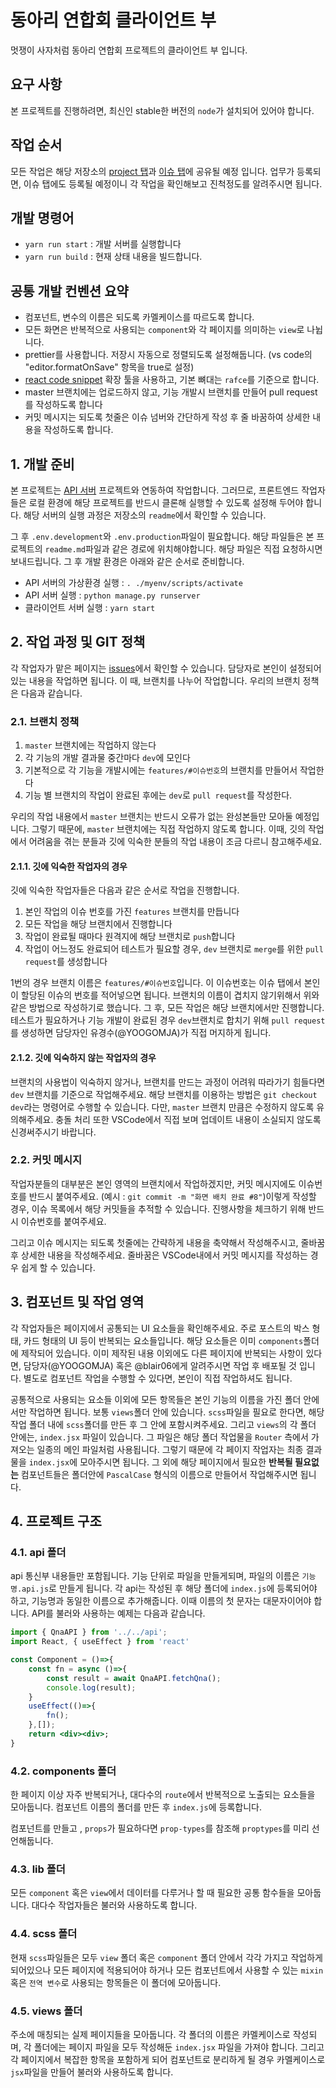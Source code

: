 # 동아리 연합회 클라이언트 부

멋쟁이 사자처럼 동아리 연합회 프로젝트의 클라이언트 부 입니다.

## 요구 사항

본 프로젝트를 진행하려면, 최신인 stable한 버전의 `node`가 설치되어 있어야 합니다.

## 작업 순서

모든 작업은 해당 저장소의 [project 탭](https://github.com/SYULION8TH/2020-syu-club-client/projects)과 [이슈 탭](https://github.com/SYULION8TH/2020-syu-club-client/issues)에 공유될 예정 입니다.
업무가 등록되면, 이슈 탭에도 등록될 예정이니 각 작업을 확인해보고 진척정도를 알려주시면 됩니다.

## 개발 명령어

-   `yarn run start` : 개발 서버를 실행합니다
-   `yarn run build` : 현재 상태 내용을 빌드합니다.

## 공통 개발 컨벤션 요약

-   컴포넌트, 변수의 이름은 되도록 카멜케이스를 따르도록 합니다.
-   모든 화면은 반복적으로 사용되는 `component`와 각 페이지를 의미하는 `view`로 나뉩니다.
-   prettier를 사용합니다. 저장시 자동으로 정렬되도록 설정해둡니다. (vs code의 "editor.formatOnSave" 항목을 true로 설정)
-   [react code snippet](https://marketplace.visualstudio.com/items?itemName=dsznajder.es7-react-js-snippets) 확장 툴을 사용하고, 기본 뼈대는 `rafce`를 기준으로 합니다.
-   master 브랜치에는 업로드하지 않고, 기능 개발시 브랜치를 만들어 pull request를 작성하도록 합니다
-   커밋 메시지는 되도록 첫줄은 이슈 넘버와 간단하게 작성 후 줄 바꿈하여 상세한 내용을 작성하도록 합니다.

## 1. 개발 준비

본 프로젝트는 [API 서버](https://github.com/SYULION8TH/2020-syu-club-server) 프로젝트와 연동하여 작업합니다. 그러므로, 프론트엔드 작업자들은 로컬 환경에 해당 프로젝트를 반드시 클론해 실행할 수 있도록 설정해 두어야 합니다. 해당 서버의 실행 과정은 저장소의 `readme`에서 확인할 수 있습니다.

그 후 `.env.development`와 `.env.production`파일이 필요합니다. 해당 파일들은 본 프로젝트의 `readme.md`파일과 같은 경로에 위치해야합니다. 해당 파일은 직접 요청하시면 보내드립니다. 그 후 개발 환경은 아래와 같은 순서로 준비합니다.

-   API 서버의 가상환경 실행 : `. ./myenv/scripts/activate`
-   API 서버 실행 : `python manage.py runserver`
-   클라이언트 서버 실행 : `yarn start`

## 2. 작업 과정 및 GIT 정책

각 작업자가 맡은 페이지는 [issues](https://github.com/SYULION8TH/2020-syu-club-client/issues)에서 확인할 수 있습니다. 담당자로 본인이 설정되어 있는 내용을 작업하면 됩니다. 이 때, 브랜치를 나누어 작업합니다. 우리의 브랜치 정책은 다음과 같습니다.

### 2.1. 브랜치 정책

1. `master` 브랜치에는 작업하지 않는다
2. 각 기능의 개발 결과물 중간마다 `dev`에 모인다
3. 기본적으로 각 기능을 개발시에는 `features/#이슈번호`의 브랜치를 만들어서 작업한다
4. 기능 별 브랜치의 작업이 완료된 후에는 `dev`로 `pull request`를 작성한다.

우리의 작업 내용에서 `master` 브랜치는 반드시 오류가 없는 완성본들만 모아둘 예정입니다. 그렇기 때문에, `master` 브랜치에는 직접 작업하지 않도록 합니다. 이때, 깃의 작업에서 어려움을 겪는 분들과 깃에 익숙한 분들의 작업 내용이 조금 다르니 참고해주세요.

#### 2.1.1. 깃에 익숙한 작업자의 경우

깃에 익숙한 작업자들은 다음과 같은 순서로 작업을 진행합니다.

1. 본인 작업의 이슈 번호를 가진 `features` 브랜치를 만듭니다
2. 모든 작업을 해당 브랜치에서 진행합니다
3. 작업이 완료될 때마다 원격지에 해당 브랜치로 `push`합니다
4. 작업이 어느정도 완료되어 테스트가 필요할 경우, `dev` 브랜치로 `merge`를 위한 `pull request`를 생성합니다

1번의 경우 브랜치 이름은 `features/#이슈번호`입니다. 이 이슈번호는 이슈 탭에서 본인이 할당된 이슈의 번호를 적어넣으면 됩니다. 브랜치의 이름이 겹치지 않기위해서 위와 같은 방법으로 작성하기로 했습니다. 그 후, 모든 작업은 해당 브랜치에서만 진행합니다. 테스트가 필요하거나 기능 개발이 완료된 경우 `dev`브랜치로 합치기 위해 `pull request`를 생성하면 담당자인 유경수(@YOOGOMJA)가 직접 머지하게 됩니다.

#### 2.1.2. 깃에 익숙하지 않는 작업자의 경우

브랜치의 사용법이 익숙하지 않거나, 브랜치를 만드는 과정이 어려워 따라가기 힘들다면 `dev` 브랜치를 기준으로 작업해주세요. 해당 브랜치를 이용하는 방법은 `git checkout dev`라는 명령어로 수행할 수 있습니다. 다만, `master` 브랜치 만큼은 수정하지 않도록 유의해주세요. 충돌 처리 또한 VSCode에서 직접 보며 업데이트 내용이 소실되지 않도록 신경써주시기 바랍니다.

### 2.2. 커밋 메시지

작업자분들의 대부분은 본인 영역의 브랜치에서 작업하겠지만, 커밋 메시지에도 이슈번호를 반드시 붙여주세요. (예시 : `git commit -m "화면 배치 완료 #8"`)이렇게 작성할 경우, 이슈 목록에서 해당 커밋들을 추적할 수 있습니다. 진행사항을 체크하기 위해 반드시 이슈번호를 붙여주세요.

그리고 이슈 메시지는 되도록 첫줄에는 간략하게 내용을 축약해서 작성해주시고, 줄바꿈 후 상세한 내용을 작성해주세요. 줄바꿈은 VSCode내에서 커밋 메시지를 작성하는 경우 쉽게 할 수 있습니다.

## 3. 컴포넌트 및 작업 영역

각 작업자들은 페이지에서 공통되는 UI 요소들을 확인해주세요. 주로 포스트의 박스 형태, 카드 형태의 UI 등이 반복되는 요소들입니다. 해당 요소들은 이미 `components`폴더에 제작되어 있습니다. 이미 제작된 내용 이외에도 다른 페이지에 반복되는 사항이 있다면, 담당자(@YOOGOMJA) 혹은 @blair06에게 알려주시면 작업 후 배포될 것 입니다. 별도로 컴포넌트 작업을 수행할 수 있다면, 본인이 직접 작업하셔도 됩니다.

공통적으로 사용되는 요소들 이외에 모든 항목들은 본인 기능의 이름을 가진 폴더 안에서만 작업하면 됩니다. 보통 `views`폴더 안에 있습니다. `scss`파일을 필요로 한다면, 해당 작업 폴더 내에 `scss`폴더를 만든 후 그 안에 포함시켜주세요. 그리고 `views`의 각 폴더 안에는, `index.jsx` 파일이 있습니다. 그 파일은 해당 폴더 작업물을 `Router` 측에서 가져오는 일종의 메인 파일처럼 사용됩니다. 그렇기 때문에 각 페이지 작업자는 최종 결과물을 `index.jsx`에 모아주시면 됩니다. 그 외에 해당 페이지에서 필요한 **반복될 필요없는** 컴포넌트들은 폴더안에 `PascalCase` 형식의 이름으로 만들어서 작업해주시면 됩니다.

## 4. 프로젝트 구조

### 4.1. api 폴더

api 통신부 내용들만 포함됩니다. 기능 단위로 파일을 만들게되며, 파일의 이름은 `기능명.api.js`로 만들게 됩니다. 각 api는 작성된 후
해당 폴더에 `index.js`에 등록되어야 하고, 기능명과 동일한 이름으로 추가해줍니다. 이때 이름의 첫 문자는 대문자이어야 합니다. API를 불러와 사용하는 예제는 다음과 같습니다.

```jsx
import { QnaAPI } from '../../api';
import React, { useEffect } from 'react'

const Component = ()=>{
    const fn = async ()=>{
        const result = await QnaAPI.fetchQna();
        console.log(result);
    }
    useEffect(()=>{
        fn();
    },[]);
    return <div><div>;
}
```

### 4.2. components 폴더

한 페이지 이상 자주 반복되거나, 대다수의 `route`에서 반복적으로 노출되는 요소들을 모아둡니다. 컴포넌트 이름의 폴더를 만든 후 `index.js`에
등록합니다.

컴포넌트를 만들고 , `props`가 필요하다면 `prop-types`를 참조해 `proptypes`를 미리 선언해둡니다.

### 4.3. lib 폴더

모든 `component` 혹은 `view`에서 데이터를 다루거나 할 때 필요한 공통 함수들을 모아둡니다. 대다수 작업자들은 불러와 사용하도록 합니다.

### 4.4. scss 폴더

현재 `scss`파일들은 모두 `view` 폴더 혹은 `component` 폴더 안에서 각각 가지고 작업하게 되어있으나 모든 페이지에 적용되어야 하거나 모든 컴포넌트에서 사용할 수 있는 `mixin` 혹은 `전역 변수`로 사용되는 항목들은 이 폴더에 모아둡니다.

### 4.5. views 폴더

주소에 매칭되는 실제 페이지들을 모아둡니다. 각 폴더의 이름은 카멜케이스로 작성되며, 각 폴더에는 페이지 파일을 모두 작성해둔 `index.jsx` 파일을 가져야 합니다. 그리고 각 페이지에서 복잡한 항목을 포함하게 되어 컴포넌트로 분리하게 될 경우 카멜케이스로 `jsx`파일을 만들어 불러와 사용하도록 합니다.

